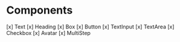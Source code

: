 #  Components

[x] Text
[x] Heading
[x] Box
[x] Button
[x] TextInput
[x] TextArea
[x] Checkbox
[x] Avatar
[x] MultiStep
